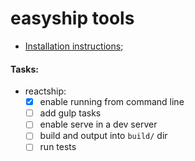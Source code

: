 # easyship tools

- [Installation instructions](./docs/installation.md);

#### Tasks:
- reactship:
  * [x] enable running from command line
  * [ ] add gulp tasks
  * [ ] enable serve in a dev server
  * [ ] build and output into `build/` dir
  * [ ] run tests
